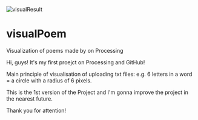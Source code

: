 ![visualResult](https://user-images.githubusercontent.com/6635073/215200000-6f93e65f-801b-4949-a042-94a220819cc3.png)
# visualPoem
Visualization of poems made by on Processing

Hi, guys!
It's my first proejct on Processing and GitHub!

Main principle of visualisation of uploading txt files:
e.g. 6 letters in a word = a circle with a radius of 6 pixels.

This is the 1st version of the Project and I'm gonna improve the project in the nearest future.


Thank you for attention!
